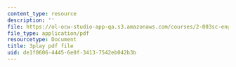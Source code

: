 ```yaml
---
content_type: resource
description: ''
file: https://ol-ocw-studio-app-qa.s3.amazonaws.com/courses/2-003sc-engineering-dynamics-fall-2011/de1f060644456e0f34137542eb042b3b_fK9AGvLf3yw.pdf
file_type: application/pdf
resourcetype: Document
title: 3play pdf file
uid: de1f0606-4445-6e0f-3413-7542eb042b3b
---
```

